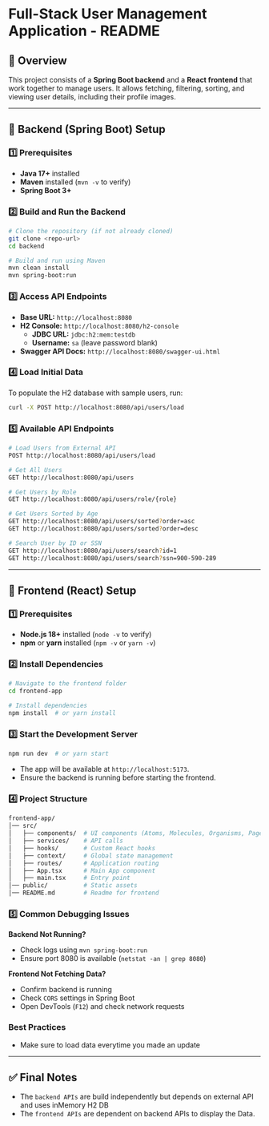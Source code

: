 # Full-Stack User Management Application - README

## 📌 Overview
This project consists of a **Spring Boot backend** and a **React frontend** that work together to manage users. It allows fetching, filtering, sorting, and viewing user details, including their profile images.

---
## 🔹 Backend (Spring Boot) Setup
### 1️⃣ Prerequisites
- **Java 17+** installed
- **Maven** installed (`mvn -v` to verify)
- **Spring Boot 3+**

### 2️⃣ Build and Run the Backend
```sh
# Clone the repository (if not already cloned)
git clone <repo-url>
cd backend

# Build and run using Maven
mvn clean install
mvn spring-boot:run
```

### 3️⃣ Access API Endpoints
- **Base URL:** `http://localhost:8080`
- **H2 Console:** `http://localhost:8080/h2-console`
  - **JDBC URL:** `jdbc:h2:mem:testdb`
  - **Username:** `sa` (leave password blank)
- **Swagger API Docs:** `http://localhost:8080/swagger-ui.html`

### 4️⃣ Load Initial Data
To populate the H2 database with sample users, run:
```sh
curl -X POST http://localhost:8080/api/users/load
```

### 5️⃣ Available API Endpoints
```sh
# Load Users from External API
POST http://localhost:8080/api/users/load

# Get All Users
GET http://localhost:8080/api/users

# Get Users by Role
GET http://localhost:8080/api/users/role/{role}

# Get Users Sorted by Age
GET http://localhost:8080/api/users/sorted?order=asc
GET http://localhost:8080/api/users/sorted?order=desc

# Search User by ID or SSN
GET http://localhost:8080/api/users/search?id=1
GET http://localhost:8080/api/users/search?ssn=900-590-289
```

---
## 🔹 Frontend (React) Setup
### 1️⃣ Prerequisites
- **Node.js 18+** installed (`node -v` to verify)
- **npm** or **yarn** installed (`npm -v` or `yarn -v`)

### 2️⃣ Install Dependencies
```sh
# Navigate to the frontend folder
cd frontend-app

# Install dependencies
npm install  # or yarn install
```

### 3️⃣ Start the Development Server
```sh
npm run dev  # or yarn start
```
- The app will be available at `http://localhost:5173`.
- Ensure the backend is running before starting the frontend.

### 4️⃣ Project Structure
```sh
frontend-app/
│── src/
│   ├── components/  # UI components (Atoms, Molecules, Organisms, Pages)
│   ├── services/    # API calls
│   ├── hooks/       # Custom React hooks
│   ├── context/     # Global state management
│   ├── routes/      # Application routing
│   ├── App.tsx      # Main App component
│   ├── main.tsx     # Entry point
│── public/          # Static assets
│── README.md        # Readme for frontend
```

### 5️⃣ Common Debugging Issues
**Backend Not Running?**
- Check logs using `mvn spring-boot:run`
- Ensure port 8080 is available (`netstat -an | grep 8080`)

**Frontend Not Fetching Data?**
- Confirm backend is running
- Check `CORS` settings in Spring Boot
- Open DevTools (`F12`) and check network requests

### Best Practices
- Make sure to load data everytime you made an update

---
## ✅ Final Notes
- The `backend APIs` are build independently but depends on external API and uses inMemory H2 DB
- The `frontend APIs` are dependent on backend APIs to display the Data.
